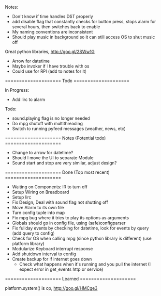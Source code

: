 Notes:
* Don't know if time handles DST properly
* add disable flag that constantly checks for button press, stops alarm for several hours, then switches back to enable
* My naming conventions are inconsistent
* Should play music in background so it can still access OS to shut music off

Great python libraries, http://goo.gl/2SWw1G
* Arrow for datetime
* Maybe invoker if I have trouble with os
* Could use for RPI (add to notes for it)

==================== Todo ====================

In Progress:
* Add lirc to alarm

Todo:
* sound.playing flag is no longer needed
* Do mpg shutoff with multithreading
* Switch to running pyfeed messages (weather, news, etc)

==================== Notes (Potential todo) ====================

* Change to arrow for datetime?
* Should I move the UI to separate Module
* Sound start and stop are very similar, adjust design?

==================== Done (Top most recent) ====================

* Waiting on Components: IR to turn off
* Setup Wiring on Breadboard
* Setup lirc
* Fix Design, Deal with sound flag not shutting off
* Move Alarm to its own file
* Turn config tuple into map
* Fix mpg bug where it tries to play its options as arguments
* Globals should go in config file, using (safe)configparser
* Fix fullday events by checking for datetime, look for events by query (add query to config)
* Check for OS when calling mpg (since python library is different) (use platform library)
* Modularize Keyboard interrupt response
* Add shutdown interval to config
* Create backup for if internet goes down
  * Check what happens when it's running and you pull the internet (I expect error in get_events http or service)

==================== Learned ====================

platform.system() is op, http://goo.gl/HMCge3
